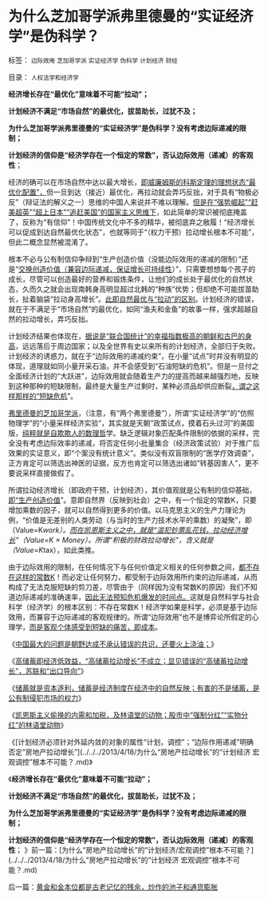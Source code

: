 # 为什么芝加哥学派弗里德曼的“实证经济学”是伪科学？

标签： `边际效用` `芝加哥学派` `实证经济学` `伪科学` `计划经济` `财经` 

目录： `人权法学和经济学`

**经济增长存在“最优化”意味着不可能“拉动”；**

**计划经济不满足“市场自然”的最优化，拔苗助长，过犹不及；**

**为什么芝加哥学派弗里德曼的“实证经济学”是伪科学？没有考虑边际递减的限制；**

**计划经济的信仰是“经济学存在一个恒定的常数”，否认边际效用（递减）的客观性**；

经济的确可以在市场自然中达以最大增长，[即威廉姆斯的科斯定理的理想状态“最优化配置”，](../../../2009/7/21/科斯定理解读中国经济现象.md)但一旦到达（接近）最优化，再拉动就会弄巧反拙，对于具有“物极必反”（辩证法的解义之一）思维的中国人来说并不难以理解。[但是在“强势崛起”“赶美超英”“超上日本”“追赶美国”的国家主义思维下](../../../2009/12/28/追赶美国，或让中国越来越落后.md)，如此简单的常识被彻底掩盖了，反称为“有信仰”！中国传统文化中不多的精华，被彻底弃之敝履！“经济增长可以促成到达自然最优化状态”，也就等同于“（权力干预）拉动增长根本不可能”，但此二概念显然被混淆了。

根本不必与公有制信仰争辩到“生产创造价值（没能边际效用的递减的限制）”还是“[交换创造价值（兼容边际递减，保证增长可持续性](../../../2011/6/2/市场经济确保可持续性.md)）”，只需要想想每个孩子的成长，尽管可以创造最好的营养和锻炼条件，让他们的成长处于最优化的自然状态，久而久之就会出现南韩身高明显超过北韩的“种族”优势；但却绝不可能拔苗助长，扯着脑袋“拉动身高增长”。[此即自然最优与“拉动”的区别](../../../2012/5/27/三驾马车没有拉动过增长,“唱衰中国”的可能是真相.md)。计划经济的错误，就在于不满足于“市场自然”的最优化，如同“渔夫和金鱼”的故事一样，强求超越自然的拉动增长，弄巧反拙。

计划经济结果也体现在，[据说是“联合国统计”的幸福指数极高的朝鲜和古巴的身高](http://darthvad.blog.sohu.com/131126086.html)，远远落后于周边国家；以及全世界有史以来所有的计划经济，全部归于失败。计划经济的诱惑力，就在于“边际效用的递减约束”，在小量“试点”时并没有明显的体现，道理就如同小量开采石油，并不会感受到“石油短缺的危机”。但是一旦付之全面经济计划的“大跃进”，边际效用就会随着生产力的提高而越来越强烈地，反映到这种那种的短缺限制，最终是大量生产过剩时，某种必须品却供应断裂[，谓之这样那样的“短缺危机](../../../2013/3/9/资本主义的“替代发现”创新机理，社会主义无法具备.md)”。

[弗里德曼的芝加哥学派](../../../2010/12/30/货币主义导致恶性通货膨胀和大萧条.md)，（注意，有“两个弗里德曼”），所谓“实证经济学”的“仿照物理学”的“小量采样经济实验”，其实就是天朝“政策试点，摸着石头过河”的美国版，[纯粹就是自欺欺人的数理哲](../../../2009/12/31/数学囚徒的芝加哥学派.md)学。缺乏逻辑对象匹配条件限制的依据的采样，完全没有考虑边际效率的递减，将否定任何小批量集合（经济政策试验）对于推广后效果的实证意义，即“个案没有统计意义”。类似没有双盲限制的“医学疗效调查”，正方肯定可以筛选出神医的证据，反方也肯定可以筛选出诸如“转基因害人”，更不要说采样直接做假了。

所谓拉动经济增长（即政府干预，计划经济），其价值观就是公有制的信仰基础，[即“生产创造价值](../../../2009/12/27/政治经济学是科学吗？计划经济的GDP是什么？.md)”。意即自然界（反映到社会）之中，有一个恒定的常数K，只要增加乘数的因子，就可以自然得到更多的价值。以马克思主义的生产力理论为例，“价值是无差别的人类劳动（与当时的生产力技术水平的乘数）的凝聚”，即（Value=K*work）。[而在凯恩斯主义之中，就是“滥犯钞票乱花钱，拉动经济增长](../../../2013/4/12/如果凯恩斯主义是错的，中国将比日本惨得太多了.md)”（Value=K ×
Money）。所谓“积极的财政拉动增长”，含义就是（Value=K*tax），如此类推。

由于边际效用的限制，在任何情况下与任何价值定义相关的任何参数之间，[都不存在这样的常数K](../../../2011/2/8/为什么引入数学的“经济学”都是伪科学？.md)！而必定让任何努力，都受制于边际效用所约束的边际递减，从而构成了无法克服短缺的剪刀差，尽管由于（同样因为没有常数K的原因）我们不知道边际递减的准确速率，[因此无法预知危机爆发的时间点。](../../../2012/2/23/“测得准”的经济学都是伪科学.md)这就是自然科学与社会科学（经济学）的根本区别：不存在常数K！经济学如果是科学，必须是基于边际效用，而兼容于边际递减的客观规律的。所谓“边际效用”也不是博弈论所假定的心理学，[而是客观个体感受到短缺的痛苦，即成本](../../../2013/4/14/成本是个体利益感受的痛苦.md)。

《[中国最大的问题是朝野达成不承认错误的共识，还要火上浇油；](../../../2013/4/15/朝野民粹倒行逆施的共识，火上浇油的灾难.md)》

《[高储蓄即经济低效益，“高储蓄拉动增长”不成立；显见错误的“高储蓄拉动增长”，苏联和“出口导向”](../../../2013/4/17/显见错误的“高储蓄拉动增长”，苏联和“出口导向”；.md)》

《[储蓄就是资本逐利，储蓄是经济制度在经济中的自然反映；有害的不是储蓄，是公有制侵犯市场的权力](../../../2013/4/17/“储蓄”就是“资本逐利”,及“储蓄是否有利增长，还是有害”的哲学命题.md)》

《[凯恩斯主义偷换的内需和加税，及林语堂的动物；股市中“强制分红”“实物分红”的林语堂动物](../../../2013/4/17/凯恩斯主义偷换的内需，强制分红的愚暴贱民.md)》

《[计划经济必须针对外延内敛的对象的属性“计划，调控”；“边际作用递减”明确否定“房地产拉动增长”](../../../2013/4/18/为什么“房地产拉动增长”的“计划经济 宏观调控”根本不可能？.md)》

《**经济增长存在“最优化”意味着不可能“拉动”；**

**计划经济不满足“市场自然”的最优化，拔苗助长，过犹不及；**

**为什么芝加哥学派弗里德曼的“实证经济学”是伪科学？没有考虑边际递减的限制；**

**计划经济的信仰是“经济学存在一个恒定的常数”，否认边际效用（递减）的客观性**； 》前一篇：[为什么“房地产拉动增长”的“计划经济/宏观调控”根本不可能？](../../../2013/4/18/为什么“房地产拉动增长”的“计划经济 宏观调控”根本不可能？.md)

后一篇：[黄金和金本位都是古老记忆的残余，炒作的池子和通货膨胀](../../../2013/4/18/黄金和金本位都是古老记忆的残余，炒作的池子和通货膨胀.md)